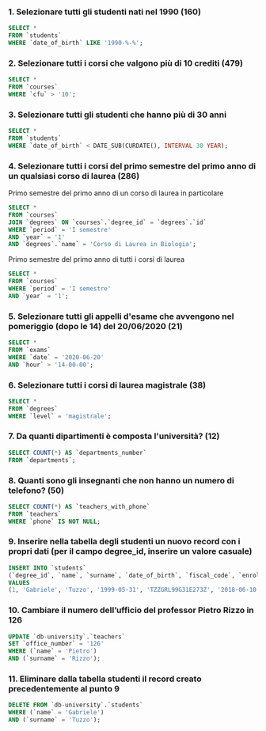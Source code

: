 ### 1. Selezionare tutti gli studenti nati nel 1990 (160)

```SQL
SELECT *
FROM `students`
WHERE `date_of_birth` LIKE '1990-%-%';
```

### 2. Selezionare tutti i corsi che valgono più di 10 crediti (479)

```SQL
SELECT *
FROM `courses`
WHERE `cfu` > '10';
```

### 3. Selezionare tutti gli studenti che hanno più di 30 anni

```SQL
SELECT *
FROM `students`
WHERE `date_of_birth` < DATE_SUB(CURDATE(), INTERVAL 30 YEAR);
```

### 4. Selezionare tutti i corsi del primo semestre del primo anno di un qualsiasi corso di laurea (286)

Primo semestre del primo anno di un corso di laurea in particolare

```SQL
SELECT *
FROM `courses`
JOIN `degrees` ON `courses`.`degree_id` = `degrees`.`id`
WHERE `period` = 'I semestre'
AND `year` = '1'
AND `degrees`.`name` = 'Corso di Laurea in Biologia';
```

Primo semestre del primo anno di tutti i corsi di laurea

```SQL
SELECT *
FROM `courses`
WHERE `period` = 'I semestre'
AND `year` = '1';
```

### 5. Selezionare tutti gli appelli d'esame che avvengono nel pomeriggio (dopo le 14) del 20/06/2020 (21)

```SQL
SELECT *
FROM `exams`
WHERE `date` = '2020-06-20'
AND `hour` > '14-00-00';
```

### 6. Selezionare tutti i corsi di laurea magistrale (38)

```SQL
SELECT *
FROM `degrees`
WHERE `level` = 'magistrale';
```

### 7. Da quanti dipartimenti è composta l'università? (12)

```SQL
SELECT COUNT(*) AS `departments_number`
FROM `departments`;
```

### 8. Quanti sono gli insegnanti che non hanno un numero di telefono? (50)

```SQL
SELECT COUNT(*) AS `teachers_with_phone`
FROM `teachers`
WHERE `phone` IS NOT NULL;
```

### 9. Inserire nella tabella degli studenti un nuovo record con i propri dati (per il campo degree_id, inserire un valore casuale)

```SQL
INSERT INTO `students`
(`degree_id`, `name`, `surname`, `date_of_birth`, `fiscal_code`, `enrolment_date`, `registration_number`, `email`)
VALUES
(1, 'Gabriele', 'Tuzzo', '1999-05-31', 'TZZGRL99G31E273Z', '2018-06-10', '621033', 'gabriele.tuzzo@gmail.com');
```

### 10. Cambiare il numero dell’ufficio del professor Pietro Rizzo in 126

```SQL
UPDATE `db-university`.`teachers`
SET `office_number` = '126'
WHERE (`name` = 'Pietro')
AND (`surname` = 'Rizzo');
```

### 11. Eliminare dalla tabella studenti il record creato precedentemente al punto 9

```SQL
DELETE FROM `db-university`.`students`
WHERE (`name` = 'Gabriele')
AND (`surname` = 'Tuzzo');
```
